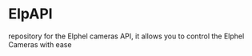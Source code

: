 ElpAPI
======

repository for the Elphel cameras API, it allows you to control the Elphel Cameras with ease
